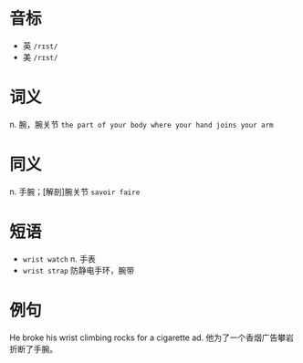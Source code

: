 # 音标

- 英 `/rɪst/`
- 美 `/rɪst/`

# 词义

n. 腕，腕关节
`the part of your body where your hand joins your arm`

# 同义

n. 手腕；[解剖]腕关节
`savoir faire`

# 短语

- `wrist watch` n. 手表
- `wrist strap` 防静电手环，腕带

# 例句

He broke his wrist climbing rocks for a cigarette ad.
他为了一个香烟广告攀岩折断了手腕。


